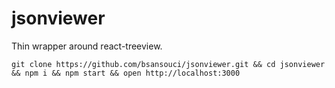 # jsonviewer
Thin wrapper around react-treeview.


```
git clone https://github.com/bsansouci/jsonviewer.git && cd jsonviewer && npm i && npm start && open http://localhost:3000
```

